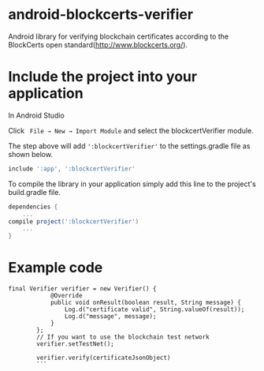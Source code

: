 # android-blockcerts-verifier

Android library for verifying blockchain certificates according to the BlockCerts open standard(http://www.blockcerts.org/).


# Include the project into your application

In Android Studio 

Click ``` File → New → Import Module``` and select the blockcertVerifier module.

The step above will add ```':blockcertVerifier'```  to the settings.gradle file as shown below.

```gradle
include ':app', ':blockcertVerifier'
```
To compile the library in your application simply add this line to the project's build.gradle file.

```gradle
dependencies {
	...
compile project(':blockcertVerifier')
	...
}
```

# Example code

```
final Verifier verifier = new Verifier() {
            @Override
            public void onResult(boolean result, String message) {
                Log.d("certificate valid", String.valueOf(result));
                Log.d("message", message);
            }
        };
        // If you want to use the blockchain test network
        verifier.setTestNet();
        
        verifier.verify(certificateJsonObject)
        ```
